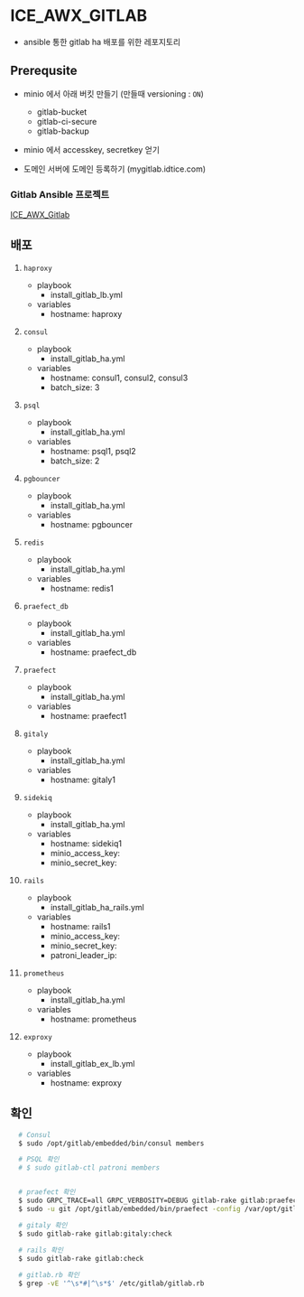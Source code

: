 # ICE_AWX_GITLAB

- ansible 통한 gitlab ha 배포를 위한 레포지토리

## Prerequsite

- minio 에서 아래 버킷 만들기 (만들때 versioning : `ON`)
  - gitlab-bucket
  - gitlab-ci-secure
  - gitlab-backup

- minio 에서 accesskey, secretkey 얻기

- 도메인 서버에 도메인 등록하기 (mygitlab.idtice.com)

### Gitlab Ansible 프로젝트

[ICE_AWX_Gitlab](https://github.com/iceTeamRepo/ICE_AWX_Gitlab.git)

## 배포

1. `haproxy`
   - playbook
     - install_gitlab_lb.yml
   - variables
     - hostname: haproxy

2. `consul`
   - playbook
     - install_gitlab_ha.yml
   - variables
     - hostname: consul1, consul2, consul3
     - batch_size: 3

3. `psql`
   - playbook
     - install_gitlab_ha.yml
   - variables
     - hostname: psql1, psql2
     - batch_size: 2

4. `pgbouncer`
   - playbook
     - install_gitlab_ha.yml
   - variables
     - hostname: pgbouncer

5. `redis`
   - playbook
     - install_gitlab_ha.yml
   - variables
     - hostname: redis1

4. `praefect_db`
   - playbook
     - install_gitlab_ha.yml
   - variables
     - hostname: praefect_db

5. `praefect`
   - playbook
     - install_gitlab_ha.yml
   - variables
     - hostname: praefect1

6. `gitaly`
   - playbook
     - install_gitlab_ha.yml
   - variables
     - hostname: gitaly1

7. `sidekiq`
   - playbook
     - install_gitlab_ha.yml
   - variables
     - hostname: sidekiq1
     - minio_access_key: <minio access key>
     - minio_secret_key: <minio secret key>

8.  `rails`
    - playbook
      - install_gitlab_ha_rails.yml
    - variables
      - hostname: rails1
      - minio_access_key: <minio access key>
      - minio_secret_key: <minio secret key>
      - patroni_leader_ip: <patroni leader ip>

9.  `prometheus`
    - playbook
      - install_gitlab_ha.yml
    - variables
      - hostname: prometheus

10. `exproxy`
    - playbook
      - install_gitlab_ex_lb.yml
    - variables
      - hostname: exproxy

## 확인

 
  ```bash
    # Consul
    $ sudo /opt/gitlab/embedded/bin/consul members

    # PSQL 확인
    # $ sudo gitlab-ctl patroni members

  
    # praefect 확인 
    $ sudo GRPC_TRACE=all GRPC_VERBOSITY=DEBUG gitlab-rake gitlab:praefect:check
    $ sudo -u git /opt/gitlab/embedded/bin/praefect -config /var/opt/gitlab/praefect/config.toml sql-ping

    # gitaly 확인
    $ sudo gitlab-rake gitlab:gitaly:check 
    
    # rails 확인
    $ sudo gitlab-rake gitlab:check

    # gitlab.rb 확인
    $ grep -vE '^\s*#|^\s*$' /etc/gitlab/gitlab.rb
  ```